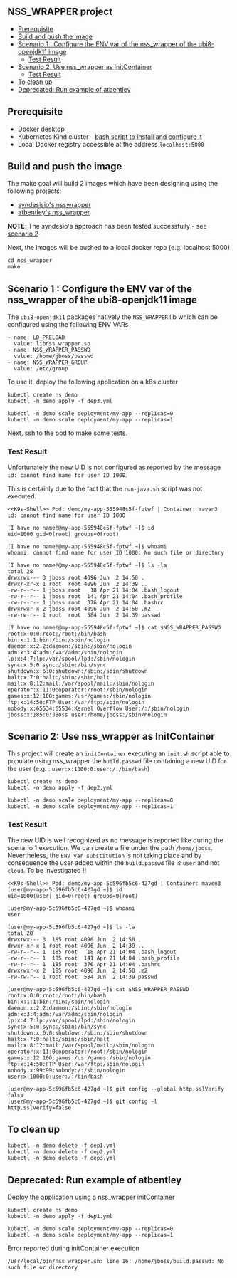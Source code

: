 ## NSS_WRAPPER project

   * [Prerequisite](#prerequisite)
   * [Build and push the image](#build-and-push-the-image)
   * [Scenario 1 : Configure the ENV var of the nss_wrapper of the ubi8-openjdk11 image](#scenario-1--configure-the-env-var-of-the-nss_wrapper-of-the-ubi8-openjdk11-image)
      * [Test Result](#test-result)
   * [Scenario 2: Use nss_wrapper as InitContainer](#scenario-2-use-nss_wrapper-as-initcontainer)
      * [Test Result](#test-result-1)
   * [To clean up](#to-clean-up)
   * [Deprecated: Run example of atbentley](#deprecated-run-example-of-atbentley)


## Prerequisite

- Docker desktop
- Kubernetes Kind cluster - [bash script to install and configure it](https://github.com/snowdrop/k8s-infra/blob/master/kind/kind-reg-ingress.sh)
- Local Docker registry accessible at the address `localhost:5000`

## Build and push the image

The make goal will build 2 images which have been designing using the following projects:
- [syndesisio's nsswrapper](https://github.com/syndesisio/nsswrapper-glibc)
- [atbentley's nss_wrapper](https://github.com/atbentley/docker-nss-wrapper/)

**NOTE**: The syndesio's approach has been tested successfully - see [scenario 2](#scenario-2-use-nss_wrapper-as-initcontainer)

Next, the images will be pushed to a local docker repo (e.g. localhost:5000)

```shell script
cd nss_wrapper
make           
```

## Scenario 1 : Configure the ENV var of the nss_wrapper of the ubi8-openjdk11 image

The `ubi8-openjdk11` packages natively the `NSS_WRAPPER` lib which can be configured using the following ENV VARs
```
- name: LD_PRELOAD
  value: libnss_wrapper.so
- name: NSS_WRAPPER_PASSWD
  value: /home/jboss/passwd
- name: NSS_WRAPPER_GROUP
  value: /etc/group
```

To use it, deploy the following application on a k8s cluster 
```shell script
kubectl create ns demo
kubectl -n demo apply -f dep3.yml

kubectl -n demo scale deployment/my-app --replicas=0
kubectl -n demo scale deployment/my-app --replicas=1
```

Next, ssh to the pod to make some tests. 

### Test Result 

Unfortunately the new UID is not configured as reported by the message `id: cannot find name for user ID 1000`.

This is certainly due to the fact that the `run-java.sh` script was not executed.

```shell script
<<K9s-Shell>> Pod: demo/my-app-555948c5f-fptwf | Container: maven3
id: cannot find name for user ID 1000

[I have no name!@my-app-555948c5f-fptwf ~]$ id
uid=1000 gid=0(root) groups=0(root)

[I have no name!@my-app-555948c5f-fptwf ~]$ whoami
whoami: cannot find name for user ID 1000: No such file or directory

[I have no name!@my-app-555948c5f-fptwf ~]$ ls -la
total 28
drwxrwx--- 3 jboss root 4096 Jun  2 14:50 .
drwxr-xr-x 1 root  root 4096 Jun  2 14:39 ..
-rw-r--r-- 1 jboss root   18 Apr 21 14:04 .bash_logout
-rw-r--r-- 1 jboss root  141 Apr 21 14:04 .bash_profile
-rw-r--r-- 1 jboss root  376 Apr 21 14:04 .bashrc
drwxrwxr-x 2 jboss root 4096 Jun  2 14:50 .m2
-rw-rw-r-- 1 root  root  584 Jun  2 14:39 passwd

[I have no name!@my-app-555948c5f-fptwf ~]$ cat $NSS_WRAPPER_PASSWD
root:x:0:0:root:/root:/bin/bash
bin:x:1:1:bin:/bin:/sbin/nologin
daemon:x:2:2:daemon:/sbin:/sbin/nologin
adm:x:3:4:adm:/var/adm:/sbin/nologin
lp:x:4:7:lp:/var/spool/lpd:/sbin/nologin
sync:x:5:0:sync:/sbin:/bin/sync
shutdown:x:6:0:shutdown:/sbin:/sbin/shutdown
halt:x:7:0:halt:/sbin:/sbin/halt
mail:x:8:12:mail:/var/spool/mail:/sbin/nologin
operator:x:11:0:operator:/root:/sbin/nologin
games:x:12:100:games:/usr/games:/sbin/nologin
ftp:x:14:50:FTP User:/var/ftp:/sbin/nologin
nobody:x:65534:65534:Kernel Overflow User:/:/sbin/nologin
jboss:x:185:0:JBoss user:/home/jboss:/sbin/nologin
```

## Scenario 2: Use nss_wrapper as InitContainer

This project will create an `initContainer` executing an `init.sh` script
able to populate using nss_wrapper the `build.passwd` file containing a 
new UID for the user (e.g. : `user:x:1000:0:user:/:/bin/bash`)

```shell script
kubectl create ns demo
kubectl -n demo apply -f dep2.yml

kubectl -n demo scale deployment/my-app --replicas=0
kubectl -n demo scale deployment/my-app --replicas=1
```

### Test Result

The new UID is well recognized as no message is reported like during the scenario 1 execution.
We can create a file under the path `/home/jboss`.
Nevertheless, the `ENV var substitution` is not taking place and by consequence the user added within the `build.passwd` file is `user` and not `cloud`. To be investigated !!

```shell script
<<K9s-Shell>> Pod: demo/my-app-5c596fb5c6-427gd | Container: maven3
[user@my-app-5c596fb5c6-427gd ~]$ id
uid=1000(user) gid=0(root) groups=0(root)

[user@my-app-5c596fb5c6-427gd ~]$ whoami
user

[user@my-app-5c596fb5c6-427gd ~]$ ls -la
total 28
drwxrwx--- 3  185 root 4096 Jun  2 14:50 .
drwxr-xr-x 1 root root 4096 Jun  2 14:39 ..
-rw-r--r-- 1  185 root   18 Apr 21 14:04 .bash_logout
-rw-r--r-- 1  185 root  141 Apr 21 14:04 .bash_profile
-rw-r--r-- 1  185 root  376 Apr 21 14:04 .bashrc
drwxrwxr-x 2  185 root 4096 Jun  2 14:50 .m2
-rw-rw-r-- 1 root root  584 Jun  2 14:39 passwd

[user@my-app-5c596fb5c6-427gd ~]$ cat $NSS_WRAPPER_PASSWD
root:x:0:0:root:/root:/bin/bash
bin:x:1:1:bin:/bin:/sbin/nologin
daemon:x:2:2:daemon:/sbin:/sbin/nologin
adm:x:3:4:adm:/var/adm:/sbin/nologin
lp:x:4:7:lp:/var/spool/lpd:/sbin/nologin
sync:x:5:0:sync:/sbin:/bin/sync
shutdown:x:6:0:shutdown:/sbin:/sbin/shutdown
halt:x:7:0:halt:/sbin:/sbin/halt
mail:x:8:12:mail:/var/spool/mail:/sbin/nologin
operator:x:11:0:operator:/root:/sbin/nologin
games:x:12:100:games:/usr/games:/sbin/nologin
ftp:x:14:50:FTP User:/var/ftp:/sbin/nologin
nobody:x:99:99:Nobody:/:/sbin/nologin
user:x:1000:0:user:/:/bin/bash

[user@my-app-5c596fb5c6-427gd ~]$ git config --global http.sslVerify false
[user@my-app-5c596fb5c6-427gd ~]$ git config -l
http.sslverify=false
```

## To clean up
```shell script
kubectl -n demo delete -f dep1.yml
kubectl -n demo delete -f dep2.yml
kubectl -n demo delete -f dep3.yml
```

## Deprecated: Run example of atbentley

Deploy the application using a nss_wrapper initContainer
```shell script
kubectl create ns demo
kubectl -n demo apply -f dep1.yml

kubectl -n demo scale deployment/my-app --replicas=0
kubectl -n demo scale deployment/my-app --replicas=1
```
Error reported during initContainer execution
```shell script
/usr/local/bin/nss_wrapper.sh: line 16: /home/jboss/build.passwd: No such file or directory
```
